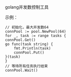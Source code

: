 
golang并发数控制工具

示例：

    // 初始化，最大并发数64
    connPool := pool.NewPool(64)
    for _, task := range tasks {
	connPool.Get()
	go func(task string) {
	    fmt.Println(task)
	    connPool.Put()
	}(task)
    }
    // 等待所有任务执行结束
    connPool.Wait()


